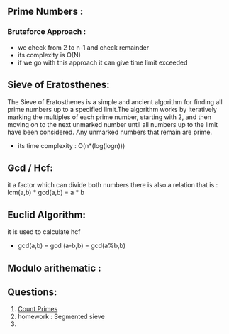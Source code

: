 ## Prime Numbers :
### Bruteforce Approach :
- we check from 2 to n-1 and check remainder 
- its complexity is O(N)
- if we go with this approach it can give time limit exceeded
## Sieve of Eratosthenes:
The Sieve of Eratosthenes is a simple and ancient algorithm for finding all prime numbers up to a specified limit.The algorithm works by iteratively marking the multiples of each prime number, starting with 2, and then moving on to the next unmarked number until all numbers up to the limit have been considered. Any unmarked numbers that remain are prime.
- its time complexity : O(n*(log(logn)))

## Gcd / Hcf:
it a factor which can divide both numbers
there is also a relation that is : lcm(a,b) * gcd(a,b) = a * b
## Euclid Algorithm: 
it is used to calculate hcf
- gcd(a,b) = gcd (a-b,b) = gcd(a%b,b)

## Modulo arithematic :

## Questions:
1. [Count Primes](https://leetcode.com/problems/count-primes/description/)
2. homework : Segmented sieve
3. 
